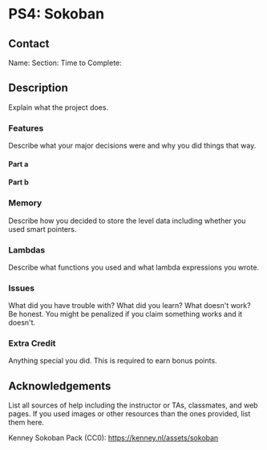 # PS4: Sokoban

## Contact
Name:
Section:
Time to Complete:


## Description
Explain what the project does.

### Features
Describe what your major decisions were and why you did things that way.

#### Part a

#### Part b

### Memory
Describe how you decided to store the level data including whether you used smart pointers.

### Lambdas
Describe what <algorithm> functions you used and what lambda expressions you wrote.

### Issues
What did you have trouble with?  What did you learn?  What doesn't work?  Be honest.  You might be penalized if you claim something works and it doesn't.

### Extra Credit
Anything special you did.  This is required to earn bonus points.


## Acknowledgements
List all sources of help including the instructor or TAs, classmates, and web pages.
If you used images or other resources than the ones provided, list them here.

Kenney Sokoban Pack (CC0): https://kenney.nl/assets/sokoban
